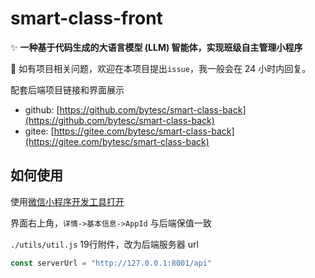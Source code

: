 # smart-class-front

✨ **一种基于代码生成的大语言模型 (LLM) 智能体，实现班级自主管理小程序**

🔔 如有项目相关问题，欢迎在本项目提出`issue`，我一般会在 24 小时内回复。

配套后端项目链接和界面展示
- github: [https://github.com/bytesc/smart-class-back](https://github.com/bytesc/smart-class-back)
- gitee: [https://gitee.com/bytesc/smart-class-back](https://gitee.com/bytesc/smart-class-back)

## 如何使用

使用[微信小程序开发工具打开](https://developers.weixin.qq.com/miniprogram/dev/devtools/download.html)

界面右上角，`详情->基本信息->AppId` 与后端保值一致

`./utils/util.js` 19行附件，改为后端服务器 url
```javascript
const serverUrl = "http://127.0.0.1:8001/api"
```


